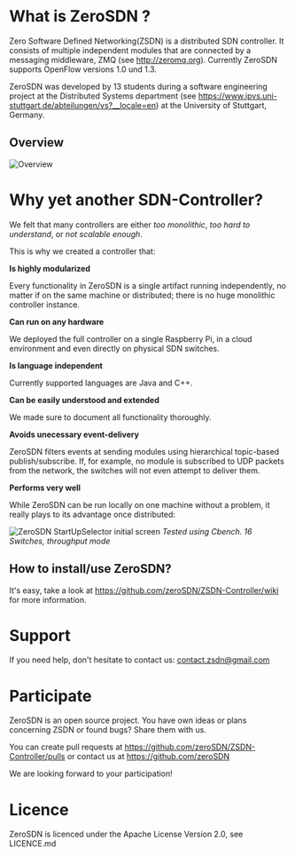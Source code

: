 # What is ZeroSDN ?

Zero Software Defined Networking(ZSDN) is a distributed SDN controller. It consists of multiple independent modules that are connected by a messaging middleware, ZMQ (see http://zeromq.org). Currently ZeroSDN supports OpenFlow versions 1.0 und 1.3.

ZeroSDN was developed by 13 students during a software engineering project at the Distributed Systems department (see https://www.ipvs.uni-stuttgart.de/abteilungen/vs?__locale=en) at the University of Stuttgart, Germany.

## Overview

![Overview](http://alki.square7.de/zsdn/MessageBus_modules.png)

# Why yet another SDN-Controller?

We felt that many controllers are either _too monolithic_, _too hard to understand_, or _not scalable enough_. 

This is why we created a controller that:

**Is highly modularized**

Every functionality in ZeroSDN is a single artifact running independently, no matter if on the same machine or distributed; there is no huge monolithic controller instance.

**Can run on any hardware**

We deployed the full controller on a single Raspberry Pi, in a cloud environment and even directly on physical SDN switches.

**Is language independent**

Currently supported languages are Java and C++.

**Can be easily understood and extended**

We made sure to document all functionality thoroughly.

**Avoids unecessary event-delivery**

ZeroSDN filters events at sending modules using hierarchical topic-based publish/subscribe. 
If, for example, no module is subscribed to UDP packets from the network, the switches will not even attempt to deliver them.

**Performs very well**

While ZeroSDN can be run locally on one machine without a problem, it really plays to its advantage once distributed:

![ZeroSDN StartUpSelector initial screen](http://alki.square7.de/zsdn/throughput_4_node.png)
_Tested using Cbench. 16 Switches, throughput mode_

## How to install/use ZeroSDN?

It's easy, take a look at https://github.com/zeroSDN/ZSDN-Controller/wiki for more information.

# Support

If you need help, don't hesitate to contact us:
contact.zsdn@gmail.com

# Participate

ZeroSDN is an open source project. You have own ideas or plans concerning ZSDN or found bugs? Share them with us.

You can create pull requests at https://github.com/zeroSDN/ZSDN-Controller/pulls or contact us at https://github.com/zeroSDN

We are looking forward to your participation!

# Licence

ZeroSDN is licenced under the Apache License Version 2.0, see LICENCE.md

